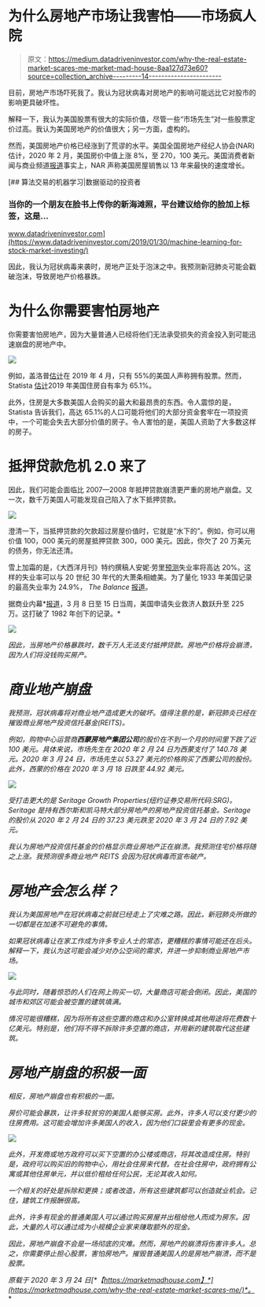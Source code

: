 # 为什么房地产市场让我害怕——市场疯人院

> 原文：<https://medium.datadriveninvestor.com/why-the-real-estate-market-scares-me-market-mad-house-8aa127d73e60?source=collection_archive---------14----------------------->

目前，房地产市场吓死我了。我认为冠状病毒对房地产的影响可能远比它对股市的影响更具破坏性。

解释一下，我认为美国股票有很大的实际价值，尽管一些“市场先生”对一些股票定价过高。我认为美国房地产的价值很大；另一方面，虚构的。

然而，美国房地产价格已经涨到了荒谬的水平。美国全国房地产经纪人协会(NAR)估计，2020 年 2 月，美国房价中值上涨 8%，至 270，100 美元。美国消费者新闻与商业频道[报道](https://www.cnbc.com/2020/03/20/february-home-sales-jump-to-highest-in-over-a-decade-but-big-drop-expected.html)事实上，NAR 声称美国房屋销售以 13 年来最快的速度增长。

[](https://www.datadriveninvestor.com/2019/01/30/machine-learning-for-stock-market-investing/) [## 算法交易的机器学习|数据驱动的投资者

### 当你的一个朋友在脸书上传你的新海滩照，平台建议给你的脸加上标签，这是…

www.datadriveninvestor.com](https://www.datadriveninvestor.com/2019/01/30/machine-learning-for-stock-market-investing/) 

因此，我认为冠状病毒来袭时，房地产正处于泡沫之中。我预测新冠肺炎可能会戳破泡沫，导致房地产价格暴跌。

# 为什么你需要害怕房地产

你需要害怕房地产，因为大量普通人已经将他们无法承受损失的资金投入到可能迅速崩盘的房地产中。

![](img/95ab85685a67a7fc9ca3979a3c9229d6.png)

例如，盖洛普[估计](https://news.gallup.com/poll/266807/percentage-americans-owns-stock.aspx)在 2019 年 4 月，只有 55%的美国人声称拥有股票。然而，Statista [估计](https://www.statista.com/statistics/184902/homeownership-rate-in-the-us-since-2003/)2019 年美国住房自有率为 65.1%。

此外，住房是大多数美国人会购买的最大和最昂贵的东西。令人震惊的是，Statista 告诉我们，高达 65.1%的人口可能将他们的大部分资金套牢在一项投资中，一个可能会失去大部分价值的房子。令人害怕的是，美国人资助了大多数这样的房子。

# 抵押贷款危机 2.0 来了

因此，我们可能会面临比 2007—2008 年抵押贷款崩溃更严重的房地产崩盘。又一次，数千万美国人可能发现自己陷入了水下抵押贷款。

![](img/5ac90917879fd201df8c3c427d7807ea.png)

澄清一下，当抵押贷款的欠款超过房屋价值时，它就是“水下的”。例如，你可以用价值 100，000 美元的房屋抵押贷款 300，000 美元。因此，你欠了 20 万美元的债务，你无法还清。

雪上加霜的是，《大西洋月刊》特约撰稿人安妮·劳里[预测](https://www.theatlantic.com/ideas/archive/2020/03/quantifying-coming-recession/608443/)失业率将高达 20%。这样的失业率可以与 20 世纪 30 年代的大萧条相媲美。为了量化 1933 年美国记录的最高失业率为 24.9%， *The Balance* [报道](https://www.thebalance.com/unemployment-rate-by-year-3305506)。

据商业内幕*[报道](https://www.businessinsider.com/the-atlantic-20-unemployment-rate-is-not-impossible-2020-3)，3 月 8 日至 15 日当周，美国申请失业救济人数跃升至 225 万。这打破了 1982 年创下的记录。*

*![](img/c3eefdf0d1781743f746952ee7974e5f.png)*

*因此，当房地产价格暴跌时，数千万人无法支付抵押贷款。房地产价格将会崩溃，因为人们将没钱购买房产。*

# *商业地产崩盘*

*我预测，冠状病毒将对商业地产造成更大的破坏。值得注意的是，新冠肺炎已经在摧毁商业房地产投资信托基金(REITS)。*

*例如，购物中心运营商**西蒙房地产集团公司**的股价在不到一个月的时间里下跌了近 100 美元。具体来说，市场先生在 2020 年 2 月 24 日为西蒙支付了 140.78 美元。2020 年 3 月 24 日，市场先生以 53.27 美元的价格购买了西蒙公司的股份。此外，西蒙的价格在 2020 年 3 月 18 日跌至 44.92 美元。*

*![](img/2895f9cae8b0d974caf1e02b623fb15c.png)*

*受打击更大的是 Seritage Growth Properties(纽约证券交易所代码:SRG)。Seritage 是持有西尔斯和凯马特大部分房地产的房地产投资信托基金。Seritage 的股价从 2020 年 2 月 24 日的 37.23 美元跌至 2020 年 3 月 24 日的 7.92 美元。*

*我认为房地产投资信托基金的价格显示商业房地产正在崩溃。我预测住宅价格将随之上涨。我预测很多商业地产 REITS 会因为冠状病毒而宣布破产。*

# *房地产会怎么样？*

*我认为美国房地产在冠状病毒之前就已经走上了灾难之路。因此，新冠肺炎所做的一切都是在加速不可避免的事情。*

*如果冠状病毒让在家工作成为许多专业人士的常态，更糟糕的事情可能还在后头。解释一下，我认为这可能会减少对办公空间的需求，并进一步抑制商业房地产市场。*

*![](img/59271663aa9d43ea438450e813154a74.png)*

*与此同时，随着惊恐的人们在网上购买一切，大量商店可能会倒闭。因此，美国的城市和郊区可能会被空置的建筑填满。*

*情况可能很糟糕，因为将所有这些空置的商店和办公室转换成其他用途将花费数十亿美元。特别是，他们将不得不拆除许多空置的商店，并用新的建筑取代这些建筑。*

# *房地产崩盘的积极一面*

*相反，房地产崩盘也有积极的一面。*

*房价可能会暴跌，让许多较贫穷的美国人能够买房。此外，许多人可以支付更少的住房费用。这可能会增加许多美国人的收入，因为他们口袋里会有更多的现金。*

*![](img/5e95ec22fa3dd81c4f99306131210c09.png)*

*此外，开发商或地方政府可以买下空置的办公楼或商店，将其改造成住房。特别是，政府可以购买旧的购物中心，用社会住房来代替。在社会住房中，政府拥有公寓或其他住房单元，并以低价租给任何公民，无论其收入如何。*

*一个相关的好处是拆除和更换；或者改造，所有这些建筑都可以创造就业机会。记住，建筑工作报酬很高。*

*此外，许多有现金的普通美国人可以通过购买房屋并出租给他人而成为房东。因此，大量的人可以通过成为小规模企业家来赚取额外的现金。*

*因此，房地产崩盘不会是一场彻底的灾难。然而，房地产的崩溃将伤害许多人。总之，你需要停止担心股票，害怕房地产。摧毁普通美国人的是房地产崩溃，而不是股票。*

**原载于 2020 年 3 月 24 日*[*【https://marketmadhouse.com】*](https://marketmadhouse.com/why-the-real-estate-market-scares-me/)*。**